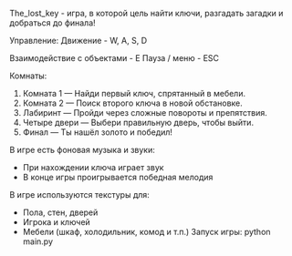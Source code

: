 The_lost_key - игра, в которой цель найти ключи, разгадать загадки и добраться до финала!

Управление:
Движение - W, A, S, D

Взаимодействие с объектами - E
Пауза / меню - ESC

Комнаты:
1. Комната 1 — Найди первый ключ, спрятанный в мебели.
2. Комната 2 — Поиск второго ключа в новой обстановке.
3. Лабиринт — Пройди через сложные повороты и препятствия.
4. Четыре двери — Выбери правильную дверь, чтобы выйти.
5. Финал — Ты нашёл золото и победил!

В игре есть фоновая музыка и звуки:
- При нахождении ключа играет звук
- В конце игры проигрывается победная мелодия

В игре используются текстуры для:
- Пола, стен, дверей
- Игрока и ключей
- Мебели (шкаф, холодильник, комод и т.п.)
Запуск игры:
python main.py

